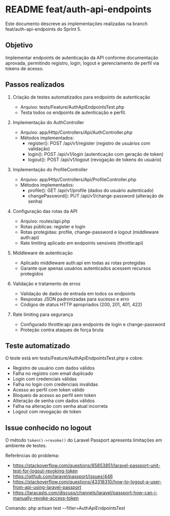 # README feat/auth-api-endpoints

Este documento descreve as implementações realizadas na branch feat/auth-api-endpoints do Sprint 5.

## Objetivo

Implementar endpoints de autenticação da API conforme documentação aprovada, permitindo registro, login, logout e gerenciamento de perfil via tokens de acesso.

## Passos realizados

1. Criação de testes automatizados para endpoints de autenticação
	- Arquivo: tests/Feature/AuthApiEndpointsTest.php
	- Testa todos os endpoints de autenticação e perfil.

2. Implementação do AuthController
	- Arquivo: app/Http/Controllers/Api/AuthController.php
	- Métodos implementados:
	  - register(): POST /api/v1/register (registro de usuários com validação)
	  - login(): POST /api/v1/login (autenticação com geração de token)
	  - logout(): POST /api/v1/logout (revogação de tokens do usuário)

3. Implementação do ProfileController
	- Arquivo: app/Http/Controllers/Api/ProfileController.php
	- Métodos implementados:
	  - profile(): GET /api/v1/profile (dados do usuário autenticado)
	  - changePassword(): PUT /api/v1/change-password (alteração de senha)

4. Configuração das rotas da API
	- Arquivo: routes/api.php
	- Rotas públicas: register e login
	- Rotas protegidas: profile, change-password e logout (middleware auth:api)
	- Rate limiting aplicado em endpoints sensíveis (throttle:api)

5. Middleware de autenticação
	- Aplicado middleware auth:api em todas as rotas protegidas
	- Garante que apenas usuários autenticados acessem recursos protegidos

6. Validação e tratamento de erros
	- Validação de dados de entrada em todos os endpoints
	- Respostas JSON padronizadas para sucesso e erro
	- Códigos de status HTTP apropriados (200, 201, 401, 422)

7. Rate limiting para segurança
	- Configurado throttle:api para endpoints de login e change-password
	- Proteção contra ataques de força bruta

## Teste automatizado

O teste está em tests/Feature/AuthApiEndpointsTest.php e cobre:
- Registro de usuário com dados válidos
- Falha no registro com email duplicado
- Login com credenciais válidas
- Falha no login com credenciais inválidas
- Acesso ao perfil com token válido
- Bloqueio de acesso ao perfil sem token
- Alteração de senha com dados válidos
- Falha na alteração com senha atual incorreta
- Logout com revogação de token

## Issue conhecido no logout

O método `token()->revoke()` do Laravel Passport apresenta limitações em ambiente de testes.

Referências do problema:
- https://stackoverflow.com/questions/65853851/laravel-passport-unit-test-for-logout-revoking-token
- https://github.com/laravel/passport/issues/446
- https://stackoverflow.com/questions/43318310/how-to-logout-a-user-from-api-using-laravel-passport
- https://laracasts.com/discuss/channels/laravel/passport-how-can-i-manually-revoke-access-token

Comando: php artisan test --filter=AuthApiEndpointsTest